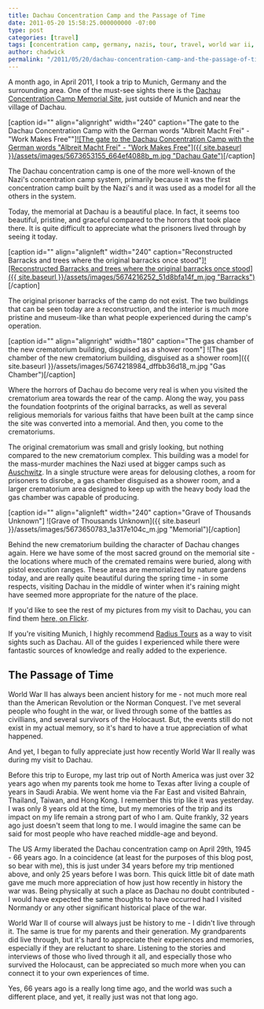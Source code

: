 ```yaml
---
title: Dachau Concentration Camp and the Passage of Time
date: 2011-05-20 15:58:25.000000000 -07:00
type: post
categories: [travel]
tags: [concentration camp, germany, nazis, tour, travel, world war ii, ww2, wwii]
author: chadwick
permalink: "/2011/05/20/dachau-concentration-camp-and-the-passage-of-time/"
---
```

A month ago, in April 2011, I took a trip to Munich, Germany and the
surrounding area. One of the must-see sights there is the [Dachau
Concentration Camp Memorial
Site](http://www.kz-gedenkstaette-dachau.de/index-e.html), just outside of
Munich and near the village of Dachau.

[caption id="" align="alignright" width="240" caption="The gate to the Dachau
Concentration Camp with the German words "Albreit Macht Frei" - "Work Makes
Free""][![The gate to the Dachau Concentration Camp with the German words
"Albreit Macht Frei" - "Work Makes Free"]({{ site.baseurl
}}/assets/images/5673653155_664ef4088b_m.jpg "Dachau
Gate")](http://flic.kr/s/aHsjur1kFZ)[/caption]

The Dachau concentration camp is one of the more well-known of the Nazi's
concentration camp system, primarily because it was the first concentration
camp built by the Nazi's and it was used as a model for all the others in the
system.

Today, the memorial at Dachau is a beautiful place. In fact, it seems too
beautiful, pristine, and graceful compared to the horrors that took place
there. It is quite difficult to appreciate what the prisoners lived through by
seeing it today.

[caption id="" align="alignleft" width="240" caption="Reconstructed Barracks
and trees where the original barracks once stood"][![Reconstructed Barracks
and trees where the original barracks once stood]({{ site.baseurl
}}/assets/images/5674216252_51d8bfa14f_m.jpg
"Barracks")](http://flic.kr/s/aHsjur1kFZ)[/caption]

The original prisoner barracks of the camp do not exist. The two buildings
that can be seen today are a reconstruction, and the interior is much more
pristine and museum-like than what people experienced during the camp's
operation.

[caption id="" align="alignright" width="180" caption="The gas chamber of the
new crematorium building, disguised as a shower room"] ![The gas chamber of
the new crematorium building, disguised as a shower room]({{ site.baseurl
}}/assets/images/5674218984_dffbb36d18_m.jpg "Gas Chamber")[/caption]

Where the horrors of Dachau do become very real is when you visited the
crematorium area towards the rear of the camp. Along the way, you pass the
foundation footprints of the original barracks, as well as several religious
memorials for various faiths that have been built at the camp since the site
was converted into a memorial. And then, you come to the crematoriums.

The original crematorium was small and grisly looking, but nothing compared to
the new crematorium complex. This building was a model for the mass-murder
machines the Nazi used at bigger camps such as
[Auschwitz](http://en.auschwitz.org.pl/m/). In a single structure were areas
for delousing clothes, a room for prisoners to disrobe, a gas chamber
disguised as a shower room, and a larger crematorium area designed to keep up
with the heavy body load the gas chamber was capable of producing.

[caption id="" align="alignleft" width="240" caption="Grave of Thousands
Unknown"] ![Grave of Thousands Unknown]({{ site.baseurl
}}/assets/images/5673650783_1a317e104c_m.jpg "Memorial")[/caption]

Behind the new crematorium building the character of Dachau changes again.
Here we have some of the most sacred ground on the memorial site - the
locations where much of the cremated remains were buried, along with pistol
execution ranges. These areas are memorialized by nature gardens today, and
are really quite beautiful during the spring time - in some respects, visiting
Dachau in the middle of winter when it's raining might have seemed more
appropriate for the nature of the place.

If you'd like to see the rest of my pictures from my visit to Dachau, you can
find them [here, on Flickr](http://flic.kr/s/aHsjur1kFZ).

If you're visiting Munich, I highly recommend [Radius
Tours](http://en.auschwitz.org.pl/m/) as a way to visit sights such as Dachau.
All of the guides I experienced while there were fantastic sources of
knowledge and really added to the experience.

## The Passage of Time

World War II has always been ancient history for me - not much more real than
the American Revolution or the Norman Conquest. I've met several people who
fought in the war, or lived through some of the battles as civillians, and
several survivors of the Holocaust. But, the events still do not exist in my
actual memory, so it's hard to have a true appreciation of what happened.

And yet, I began to fully appreciate just how recently World War II really was
during my visit to Dachau.

Before this trip to Europe, my last trip out of North America was just over 32
years ago when my parents took me home to Texas after living a couple of years
in Saudi Arabia. We went home via the Far East and visited Bahrain, Thailand,
Taiwan, and Hong Kong. I remember this trip like it was yesterday. I was only
8 years old at the time, but my memories of the trip and its impact on my life
remain a strong part of who I am. Quite frankly, 32 years ago just doesn't
seem that long to me. I would imagine the same can be said for most people who
have reached middle-age and beyond.

The US Army liberated the Dachau concentration camp on April 29th, 1945 - 66
years ago. In a coincidence (at least for the purposes of this blog post, so
bear with me), this is just under 34 years before my trip mentioned above, and
only 25 years before I was born. This quick little bit of date math gave me
much more appreciation of how just how recently in history the war was. Being
physically at such a place as Dachau no doubt contributed - I would have
expected the same thoughts to have occurred had I visited Normandy or any
other significant historical place of the war.

World War II of course will always just be history to me - I didn't live
through it. The same is true for my parents and their generation. My
grandparents did live through, but it's hard to appreciate their experiences
and memories, especially if they are reluctant to share. Listening to the
stories and interviews of those who lived through it all, and especially those
who survived the Holocaust, can be appreciated so much more when you can
connect it to your own experiences of time.

Yes, 66 years ago is a really long time ago, and the world was such a
different place, and yet, it really just was not that long ago.

